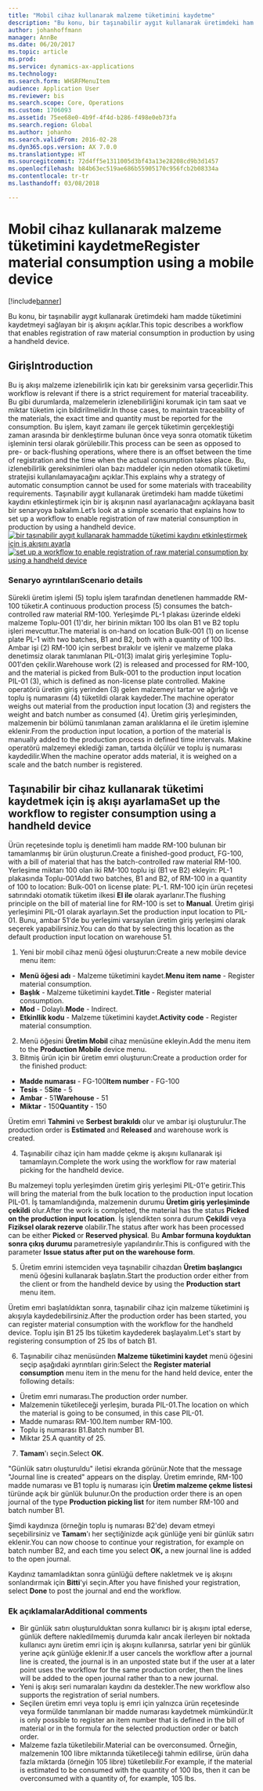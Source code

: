 ```yaml
---
title: "Mobil cihaz kullanarak malzeme tüketimini kaydetme"
description: "Bu konu, bir taşınabilir aygıt kullanarak üretimdeki ham madde tüketimini kaydetmeyi sağlayan bir iş akışını açıklar."
author: johanhoffmann
manager: AnnBe
ms.date: 06/20/2017
ms.topic: article
ms.prod: 
ms.service: dynamics-ax-applications
ms.technology: 
ms.search.form: WHSRFMenuItem
audience: Application User
ms.reviewer: bis
ms.search.scope: Core, Operations
ms.custom: 1706093
ms.assetid: 75ee68e0-4b9f-4f4d-b286-f498e0eb73fa
ms.search.region: Global
ms.author: johanho
ms.search.validFrom: 2016-02-28
ms.dyn365.ops.version: AX 7.0.0
ms.translationtype: HT
ms.sourcegitcommit: 72d4ff5e1311005d3bf43a13e28208cd9b3d1457
ms.openlocfilehash: b84b63ec519ae686b55905170c956fcb2b08334a
ms.contentlocale: tr-tr
ms.lasthandoff: 03/08/2018

---
```


# <a name="register-material-consumption-using-a-mobile-device"></a><span data-ttu-id="44029-103">Mobil cihaz kullanarak malzeme tüketimini kaydetme</span><span class="sxs-lookup"><span data-stu-id="44029-103">Register material consumption using a mobile device</span></span>

[!include[banner](../includes/banner.md)]

<span data-ttu-id="44029-104">Bu konu, bir taşınabilir aygıt kullanarak üretimdeki ham madde tüketimini kaydetmeyi sağlayan bir iş akışını açıklar.</span><span class="sxs-lookup"><span data-stu-id="44029-104">This topic describes a workflow that enables registration of raw material consumption in production by using a handheld device.</span></span>

<a name="introduction"></a><span data-ttu-id="44029-105">Giriş</span><span class="sxs-lookup"><span data-stu-id="44029-105">Introduction</span></span>
------------

<span data-ttu-id="44029-106">Bu iş akışı malzeme izlenebilirlik için katı bir gereksinim varsa geçerlidir.</span><span class="sxs-lookup"><span data-stu-id="44029-106">This workflow is relevant if there is a strict requirement for material traceability.</span></span> <span data-ttu-id="44029-107">Bu gibi durumlarda, malzemelerin izlenebilirliğini korumak için tam saat ve miktar tüketim için bildirilmelidir.</span><span class="sxs-lookup"><span data-stu-id="44029-107">In those cases, to maintain traceability of the materials, the exact time and quantity must be reported for the consumption.</span></span> <span data-ttu-id="44029-108">Bu işlem, kayıt zamanı ile gerçek tüketimin gerçekleştiği zaman arasında bir denkleştirme bulunan önce veya sonra otomatik tüketim işleminin tersi olarak görülebilir.</span><span class="sxs-lookup"><span data-stu-id="44029-108">This process can be seen as opposed to pre- or back-flushing operations, where there is an offset between the time of registration and the time when the actual consumption takes place.</span></span> <span data-ttu-id="44029-109">Bu, izlenebilirlik gereksinimleri olan bazı maddeler için neden otomatik tüketimi stratejisi kullanılamayacağını açıklar.</span><span class="sxs-lookup"><span data-stu-id="44029-109">This explains why a strategy of automatic consumption cannot be used for some materials with traceability requirements.</span></span> <span data-ttu-id="44029-110">Taşınabilir aygıt kullanarak üretimdeki ham madde tüketimi kaydını etkinleştirmek için bir iş akışının nasıl ayarlanacağını açıklayana basit bir senaryoya bakalım.</span><span class="sxs-lookup"><span data-stu-id="44029-110">Let’s look at a simple scenario that explains how to set up a workflow to enable registration of raw material consumption in production by using a handheld device.</span></span> <span data-ttu-id="44029-111">[![bir taşınabilir aygıt kullanarak hammadde tüketimi kaydını etkinleştirmek için iş akışını ayarla](./media/scenario3.png)](./media/scenario3.png)</span><span class="sxs-lookup"><span data-stu-id="44029-111">[![set up a workflow to enable registration of raw material consumption by using a handheld device](./media/scenario3.png)](./media/scenario3.png)</span></span>

### <a name="scenario-details"></a><span data-ttu-id="44029-112">Senaryo ayrıntıları</span><span class="sxs-lookup"><span data-stu-id="44029-112">Scenario details</span></span>

<span data-ttu-id="44029-113">Sürekli üretim işlemi (5) toplu işlem tarafından denetlenen hammadde RM-100 tüketir.</span><span class="sxs-lookup"><span data-stu-id="44029-113">A continuous production process (5) consumes the batch-controlled raw material RM-100.</span></span> <span data-ttu-id="44029-114">Yerleşimde PL-1 plakası üzerinde eldeki malzeme Toplu-001 (1)'dir, her birinin miktarı 100 lbs olan B1 ve B2 toplu işleri mevcuttur.</span><span class="sxs-lookup"><span data-stu-id="44029-114">The material is on-hand on location Bulk-001 (1) on license plate PL-1 with two batches, B1 and B2, both with a quantity of 100 lbs.</span></span> <span data-ttu-id="44029-115">Ambar işi (2) RM-100 için serbest bırakılır ve işlenir ve malzeme plaka denetimsiz olarak tanımlanan PIL-01(3) imalat giriş yerleşimine Toplu-001'den çekilir.</span><span class="sxs-lookup"><span data-stu-id="44029-115">Warehouse work (2) is released and processed for RM-100, and the material is picked from Bulk-001 to the production input location PIL-01 (3), which is defined as non-license plate controlled.</span></span> <span data-ttu-id="44029-116">Makine operatörü üretim giriş yerinden (3) gelen malzemeyi tartar ve ağırlığı ve toplu iş numarasını (4) tüketildi olarak kaydeder.</span><span class="sxs-lookup"><span data-stu-id="44029-116">The machine operator weighs out material from the production input location (3) and registers the weight and batch number as consumed (4).</span></span> <span data-ttu-id="44029-117">Üretim giriş yerleşiminden, malzemenin bir bölümü tanımlanan zaman aralıklarına el ile üretim işlemine eklenir.</span><span class="sxs-lookup"><span data-stu-id="44029-117">From the production input location, a portion of the material is manually added to the production process in defined time intervals.</span></span> <span data-ttu-id="44029-118">Makine operatörü malzemeyi eklediği zaman, tartıda ölçülür ve toplu iş numarası kaydedilir.</span><span class="sxs-lookup"><span data-stu-id="44029-118">When the machine operator adds material, it is weighed on a scale and the batch number is registered.</span></span>

## <a name="set-up-the-workflow-to-register-consumption-using-a-handheld-device"></a><span data-ttu-id="44029-119">Taşınabilir bir cihaz kullanarak tüketimi kaydetmek için iş akışı ayarlama</span><span class="sxs-lookup"><span data-stu-id="44029-119">Set up the workflow to register consumption using a handheld device</span></span>
<span data-ttu-id="44029-120">Ürün reçetesinde toplu iş denetimli ham madde RM-100 bulunan bir tamamlanmış bir ürün oluşturun.</span><span class="sxs-lookup"><span data-stu-id="44029-120">Create a finished-good product, FG-100, with a bill of material that has the batch-controlled raw material RM-100.</span></span> <span data-ttu-id="44029-121">Yerleşime miktarı 100 olan iki RM-100 toplu işi (B1 ve B2) ekleyin: PL-1 plakasında Toplu-001</span><span class="sxs-lookup"><span data-stu-id="44029-121">Add two batches, B1 and B2, of RM-100 in a quantity of 100 to location: Bulk-001 on license plate: PL-1.</span></span> <span data-ttu-id="44029-122">RM-100 için ürün reçetesi satırındaki otomatik tüketim ilkesi **El ile** olarak ayarlanır.</span><span class="sxs-lookup"><span data-stu-id="44029-122">The flushing principle on the bill of material line for RM-100 is set to **Manual**.</span></span> <span data-ttu-id="44029-123">Üretim girişi yerleşimini PIL-01 olarak ayarlayın.</span><span class="sxs-lookup"><span data-stu-id="44029-123">Set  the production input location to PIL-01.</span></span> <span data-ttu-id="44029-124">Bunu, ambar 51'de bu yerleşimi varsayılan üretim giriş yerleşimi olarak seçerek yapabilirsiniz.</span><span class="sxs-lookup"><span data-stu-id="44029-124">You can do that by selecting this location as the default production input location on warehouse 51.</span></span>

1.  <span data-ttu-id="44029-125">Yeni bir mobil cihaz menü öğesi oluşturun:</span><span class="sxs-lookup"><span data-stu-id="44029-125">Create a new mobile device menu item:</span></span> 

-    <span data-ttu-id="44029-126">**Menü öğesi adı** - Malzeme tüketimini kaydet.</span><span class="sxs-lookup"><span data-stu-id="44029-126">**Menu item name** - Register material consumption.</span></span> 
-    <span data-ttu-id="44029-127">**Başlık** - Malzeme tüketimini kaydet.</span><span class="sxs-lookup"><span data-stu-id="44029-127">**Title** - Register material consumption.</span></span> 
-    <span data-ttu-id="44029-128">**Mod** - Dolaylı.</span><span class="sxs-lookup"><span data-stu-id="44029-128">**Mode** - Indirect.</span></span> 
-    <span data-ttu-id="44029-129">**Etkinllik kodu** - Malzeme tüketimini kaydet.</span><span class="sxs-lookup"><span data-stu-id="44029-129">**Activity code** - Register material consumption.</span></span>

2.  <span data-ttu-id="44029-130">Menü öğesini **Üretim Mobil** cihaz menüsüne ekleyin.</span><span class="sxs-lookup"><span data-stu-id="44029-130">Add the menu item to the **Production Mobile** device menu.</span></span>
3.  <span data-ttu-id="44029-131">Bitmiş ürün için bir üretim emri oluşturun:</span><span class="sxs-lookup"><span data-stu-id="44029-131">Create a production order for the finished product:</span></span> 

-    <span data-ttu-id="44029-132">**Madde numarası** - FG-100</span><span class="sxs-lookup"><span data-stu-id="44029-132">**Item number** - FG-100</span></span> 
-    <span data-ttu-id="44029-133">**Tesis** - 5</span><span class="sxs-lookup"><span data-stu-id="44029-133">**Site** - 5</span></span> 
-    <span data-ttu-id="44029-134">**Ambar** - 51</span><span class="sxs-lookup"><span data-stu-id="44029-134">**Warehouse** - 51</span></span> 
-    <span data-ttu-id="44029-135">**Miktar** - 150</span><span class="sxs-lookup"><span data-stu-id="44029-135">**Quantity** - 150</span></span>

<span data-ttu-id="44029-136">Üretim emri **Tahmini** ve **Serbest bırakıldı** olur ve ambar işi oluşturulur.</span><span class="sxs-lookup"><span data-stu-id="44029-136">The production order is **Estimated** and **Released** and warehouse work is created.</span></span>

4.  <span data-ttu-id="44029-137">Taşınabilir cihaz için ham madde çekme iş akışını kullanarak işi tamamlayın.</span><span class="sxs-lookup"><span data-stu-id="44029-137">Complete the work using the workflow for raw material picking for the handheld device.</span></span>

<span data-ttu-id="44029-138">Bu malzemeyi toplu yerleşimden üretim giriş yerleşimi PIL-01'e getirir.</span><span class="sxs-lookup"><span data-stu-id="44029-138">This will bring the material from the bulk location to the production input location PIL-01.</span></span> <span data-ttu-id="44029-139">İş tamamlandığında, malzemenin durumu **Üretim giriş yerleşiminde çekildi** olur.</span><span class="sxs-lookup"><span data-stu-id="44029-139">After the work is completed, the material has the status **Picked on the production input location**.</span></span> <span data-ttu-id="44029-140">İş işlendikten sonra durum **Çekildi** veya **Fiziksel olarak rezerve** olabilir.</span><span class="sxs-lookup"><span data-stu-id="44029-140">The status after work has been processed can be either **Picked** or **Reserved physical**.</span></span> <span data-ttu-id="44029-141">Bu **Ambar formuna koyduktan sonra çıkış durumu** parametresiyle yapılandırılır.</span><span class="sxs-lookup"><span data-stu-id="44029-141">This is configured with the parameter **Issue status after put on the warehouse form**.</span></span>

5.  <span data-ttu-id="44029-142">Üretim emrini istemciden veya taşınabilir cihazdan **Üretim başlangıcı** menü öğesini kullanarak başlatın.</span><span class="sxs-lookup"><span data-stu-id="44029-142">Start the production order either from the client or from the handheld device by using the **Production start** menu item.</span></span>

<span data-ttu-id="44029-143">Üretim emri başlatıldıktan sonra, taşınabilir cihaz için malzeme tüketimini iş akışıyla kaydedebilirsiniz.</span><span class="sxs-lookup"><span data-stu-id="44029-143">After the production order has been started, you can register material consumption with the workflow for the handheld device.</span></span> <span data-ttu-id="44029-144">Toplu işin B1 25 lbs tüketim kaydederek başlayalım.</span><span class="sxs-lookup"><span data-stu-id="44029-144">Let's start by registering consumption of 25 lbs of batch B1.</span></span>

6.  <span data-ttu-id="44029-145">Taşınabilir cihaz menüsünden **Malzeme** **tüketimini kaydet** menü öğesini seçip aşağıdaki ayrıntıları girin:</span><span class="sxs-lookup"><span data-stu-id="44029-145">Select the **Register material** **consumption** menu item in the menu for the hand held device, enter the following details:</span></span> 

-    <span data-ttu-id="44029-146">Üretim emri numarası.</span><span class="sxs-lookup"><span data-stu-id="44029-146">The production order number.</span></span> 
-    <span data-ttu-id="44029-147">Malzemenin tüketileceği yerleşim, burada PIL-01.</span><span class="sxs-lookup"><span data-stu-id="44029-147">The location on which the material is going to be consumed, in this case PIL-01.</span></span> 
-    <span data-ttu-id="44029-148">Madde numarası RM-100.</span><span class="sxs-lookup"><span data-stu-id="44029-148">Item number RM-100.</span></span> 
-    <span data-ttu-id="44029-149">Toplu iş numarası B1.</span><span class="sxs-lookup"><span data-stu-id="44029-149">Batch number B1.</span></span> 
-    <span data-ttu-id="44029-150">Miktar 25.</span><span class="sxs-lookup"><span data-stu-id="44029-150">A quantity of 25.</span></span>

7.  <span data-ttu-id="44029-151">**Tamam**'ı seçin.</span><span class="sxs-lookup"><span data-stu-id="44029-151">Select **OK**.</span></span>

<span data-ttu-id="44029-152">"Günlük satırı oluşturuldu" iletisi ekranda görünür.</span><span class="sxs-lookup"><span data-stu-id="44029-152">Note that the message "Journal line is created" appears on the display.</span></span> <span data-ttu-id="44029-153">Üretim emrinde, RM-100 madde numarası ve B1 toplu iş numarası için **Üretim malzeme çekme listesi** türünde açık bir günlük bulunur.</span><span class="sxs-lookup"><span data-stu-id="44029-153">On the production order there is an open journal of the type **Production picking list** for item number RM-100 and batch number B1.</span></span> 

<span data-ttu-id="44029-154">Şimdi kaydınıza (örneğin toplu iş numarası B2'de) devam etmeyi seçebilirsiniz ve **Tamam**'ı her seçtiğinizde açık günlüğe yeni bir günlük satırı eklenir.</span><span class="sxs-lookup"><span data-stu-id="44029-154">You can now choose to continue your registration, for example on batch number B2, and each time you select **OK,** a new journal line is added to the open journal.</span></span> 

<span data-ttu-id="44029-155">Kaydınız tamamladıktan sonra günlüğü deftere nakletmek ve iş akışını sonlandırmak için **Bitti**'yi seçin.</span><span class="sxs-lookup"><span data-stu-id="44029-155">After you have finished your registration, select **Done** to post the journal and end the workflow.</span></span>

### <a name="additional-comments"></a><span data-ttu-id="44029-156">Ek açıklamalar</span><span class="sxs-lookup"><span data-stu-id="44029-156">Additional comments</span></span> 

-   <span data-ttu-id="44029-157">Bir günlük satırı oluşturulduktan sonra kullanıcı bir iş akışını iptal ederse, günlük deftere nakledilmemiş durumda kalır ancak ilerleyen bir noktada kullanıcı aynı üretim emri için iş akışını kullanırsa, satırlar yeni bir günlük yerine açık günlüğe eklenir.</span><span class="sxs-lookup"><span data-stu-id="44029-157">If a user cancels the workflow after a journal line is created, the journal is in an unposted state but if the user at a later point uses the workflow for the same production order, then the lines will be added to the open journal rather than to a new journal.</span></span>
-   <span data-ttu-id="44029-158">Yeni iş akışı seri numaraları kaydını da destekler.</span><span class="sxs-lookup"><span data-stu-id="44029-158">The new workflow also supports the registration of serial numbers.</span></span>
-   <span data-ttu-id="44029-159">Seçilen üretim emri veya toplu iş emri için yalnızca ürün reçetesinde veya formülde tanımlanan bir madde numarası kaydetmek mümkündür.</span><span class="sxs-lookup"><span data-stu-id="44029-159">It is only possible to register an item number that is defined in the bill of material or in the formula for the selected production order or batch order.</span></span>
-   <span data-ttu-id="44029-160">Malzeme fazla tüketilebilir.</span><span class="sxs-lookup"><span data-stu-id="44029-160">Material can be overconsumed.</span></span> <span data-ttu-id="44029-161">Örneğin, malzemenin 100 libre miktarında tüketileceği tahmin edilirse, ürün daha fazla miktarda (örneğin 105 libre) tüketilebilir.</span><span class="sxs-lookup"><span data-stu-id="44029-161">For example, if the material is estimated to be consumed with the quantity of 100 lbs, then it can be overconsumed with a quantity of, for example, 105 lbs.</span></span>




